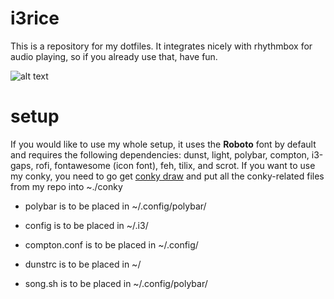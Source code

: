 # i3rice
This is a repository for my dotfiles. It integrates nicely with rhythmbox for audio playing, so if you already use that, have fun.

![alt text](https://i.imgur.com/SnLCFG4.png)

# setup
If you would like to use my whole setup, it uses the **Roboto** font by default and requires the following dependencies: dunst, light, polybar, compton, i3-gaps, rofi, fontawesome (icon font), feh, tilix, and scrot. If you want to use my conky, you need to go get [conky draw](https://github.com/fisadev/conky-draw) and put all the conky-related files from my repo into ~./conky

* polybar is to be placed in ~/.config/polybar/

* config is to be placed in ~/.i3/

* compton.conf is to be placed in ~/.config/

* dunstrc is to be placed in ~/

* song.sh is to be placed in ~/.config/polybar/


